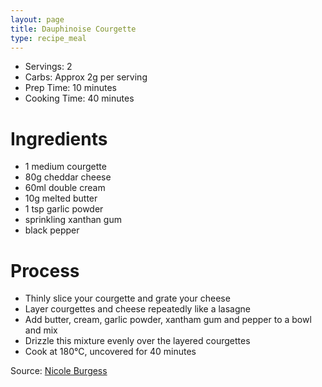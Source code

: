 ```yaml
---
layout: page
title: Dauphinoise Courgette
type: recipe_meal
---
```


* Servings: 2
* Carbs: Approx 2g per serving
* Prep Time: 10 minutes
* Cooking Time: 40 minutes

# Ingredients
* 1 medium courgette
* 80g cheddar cheese
* 60ml double cream
* 10g melted butter
* 1 tsp garlic powder
* sprinkling xanthan gum
* black pepper

# Process
* Thinly slice your courgette and grate your cheese
* Layer courgettes and cheese repeatedly like a lasagne
* Add butter, cream, garlic powder, xantham gum and pepper to a bowl and mix
* Drizzle this mixture evenly over the layered courgettes
* Cook at 180&deg;C, uncovered for 40 minutes

Source: [Nicole Burgess](https://www.youtube.com/watch?v=nXtGbR_9nYk)
